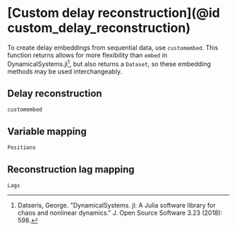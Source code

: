 
# [Custom delay reconstruction](@id custom_delay_reconstruction)

To create delay embeddings from sequential data, use `customembed`. This function returns allows for more flexibility than `embed` in DynamicalSystems.jl[^1], but also returns a `Dataset`, so these embedding methods may be used interchangeably.


## Delay reconstruction

```@docs
customembed
```

## Variable mapping

```@docs
Positions
```

## Reconstruction lag mapping

```@docs
Lags
```

[^1]:
    Datseris, George. "DynamicalSystems. jl: A Julia software library for chaos and nonlinear dynamics." J. Open Source Software 3.23 (2018): 598.